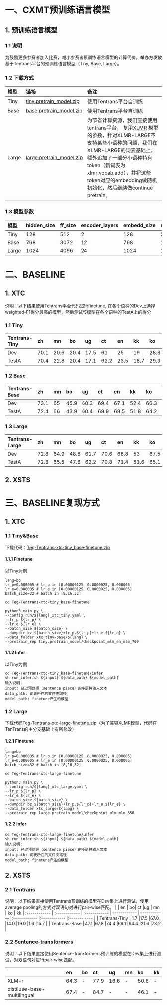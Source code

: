 # 一、CXMT预训练语言模型
## 1. 预训练语言模型
### 1.1 说明
为鼓励更多参赛者加入比赛，减小参赛者预训练语言模型的计算代价，举办方发放基于Tentrans平台的预训练语言模型（Tiny, Base, Large）。
### 1.2 下载方式
|模型    | 链接  | 备注  |
| :------------ | :------------ | :------------ |
| Tiny   | [tiny.pretrain_model.zip](https://share.weiyun.com/ocTD0orN) | 使用Tentrans平台自训练 |
| Base  | [base.pretrain_model.zip](https://share.weiyun.com/aUXPCKt2) | 使用Tentrans平台自训练 |
| Large  | [large.pretrain_model.zip](https://share.weiyun.com/wnWkLgt7) | 为节省计算资源，我们直接使用tentrans平台， 复用[XLMR](https://arxiv.org/abs/1911.02116) 模型的参数，针对XLMR-LARGE不支持某些小语种的问题，我们在XLMR-LARGE的词表基础上，额外追加了一部分小语种特有token（新词表为xlmr.vocab.add），并将这些token对应的embedding做随机初始化，然后继续做continue pretrain。 |

### 1.3 模型参数
|模型    | hidden_size  | ff_size  | encoder_layers | embedd_size | num_heads |
| :------------ | :------------ | :------------ |:------------ |:------------ |:------------ |
| Tiny   | 128| 512 | 2 | 128 | 2 |
| Base  | 768 | 3072| 12| 768| 12 | 
| Large  | 1024 | 4096 | 24 | 1024 | 16 |

# 二、BASELINE
## 1. XTC
说明：以下结果使用Tentrans平台代码进行finetune, 在各个语种的Dev上选择weighted-F1得分最高的模型，然后测试该模型在各个语种的TestA上的得分

### 1.1 Tiny
|Tentrans-Tiny  | zh |	mn	| bo|	ug	|ct	| en	| kk	| ko	| average 
| :------------ | :------------ | :------------ |:------------ |:------------ |:------------ |:------------ |:------------ |:------------ |:------------ |
| Dev |70.1	|20.6	|20.4	|17.5	|61	|25	|19	|28.8	|32.8|
| TestA |70.4	|22.8	|20.4	|17.1	|62.2	|23.5	|18.7	|29.9	|33.1|

### 1.2 Base
|Tentrans-Base  | zh |	mn	| bo|	ug	|ct	| en	| kk	| ko	| average  |
| :------------ | :------------ | :------------ |:------------ |:------------ |:------------ |:------------ |:------------ |:------------ |:------------ |
| Dev | 73.1	|65	|45.9	|60.3	|69.4	|67.1	|52.4	|66.3| 62.4 |
| TestA | 72.4|66|43.9|60.4|69.9|69.5|51.8|64.2	|62.3|

### 1.3 Large
|Tentrans-Large  | zh |	mn	| bo|	ug	|ct	| en	| kk	| ko	| average  |
| :------------ | :------------ | :------------ |:------------ |:------------ |:------------ |:------------ |:------------ |:------------ |:------------ |
| Dev | 72.8 | 64.9|	48.8|	61.7| 70.6|	68.8| 53	|67.5 | 63.5|
| TestA |72.8|	65.5|	47.8|	62.2|	70.8|	71.4|	51.6|	65.1| 63.4 |

## 2. XSTS

# 三、BASELINE复现方式
## 1. XTC
### 1.1 Tiny&Base
下载代码：[Teg-Tentrans-xtc-tiny_base-finetune.zip](https://share.weiyun.com/A1NwpeSz)
#### 1.1.1 Finetune
以Tiny为例
```
lang=bo
lr_p=0.000005 # lr_p in [0.00000125, 0.0000025, 0.000005]
lr_e=0.000005 # lr_e in [0.00000125, 0.0000025, 0.000005]
batch_size=32 # batch in [8,16,32]

cd Teg-Tentrans-xtc-tiny_base-finetune

python3 main.py \
--config run/${lang}_xtc_tiny.yaml \
--lr_p ${lr_p} \
--lr_e ${lr_e} \
--batch_size ${batch_size} \
--dumpdir bz_${batch_size}+lr_p.${lr_p}+lr_e.${lr_e} \
--data_folder xtc_tiny-base/${lang} \
--pretrain_rep tiny.pretrain_model/checkpoint_mlm_en_mlm_700
```
#### 1.1.2 Infer
以Tiny为例
```
cd Teg-Tentrans-xtc-tiny_base-finetune/infer
sh run_infer.sh ${input} ${data_path} ${model_path}
输入说明：
input: 经过预处理（sentence piece）的小语种输入文本
data_path: 词表所在的文件夹路径
model_path: finetune产生的模型
```

### 1.2 Large
下载代码[Teg-Tentrans-xtc-large-finetune.zip](https://share.weiyun.com/MgpyAksP)（为了兼容XLMR模型，代码在TenTrans的主分支基础上有所修改）
#### 1.2.1 Finetune
```
lang=bo
lr_p=0.000005 # lr_p in [0.00000125, 0.0000025, 0.000005]
lr_e=0.000005 # lr_e in [0.00000125, 0.0000025, 0.000005]
batch_size=32 # batch in [8,16,32]

cd Teg-Tentrans-xtc-large-finetune

python3 main.py \
--config run/${lang}_xtc_large.yaml \
--lr_p ${lr_p} \
--lr_e ${lr_e} \
--batch_size ${batch_size} \
--dumpdir bz_${batch_size}+lr_p.${lr_p}+lr_e.${lr_e} \
--data_folder xtc_large/${lang} \
--pretrain_rep large.pretrain_model/checkpoint_mlm_mlm_650
```
#### 1.2.2 Infer
```
cd Teg-Tentrans-xtc-large-finetune/infer
sh run_infer.sh ${input} ${data_path} ${model_path}
输入说明：
input: 经过预处理（sentence piece）的小语种输入文本
data_path: 词表所在的文件夹路径
model_path: finetune产生的模型

```

## 2. XSTS
### 2.1 Tentrans
说明：以下结果直接使用Tentrans预训练的模型在Dev集上进行测试，使用average pooling的方式对双语句对进行pair-wise匹配。
|  |	en	| bo|	ct	|ug	| mn	| ko	| kk
| :------------ | :------------ | :------------ |:------------ |:------------ |:------------ |:------------ |:------------ |
| Tentrans-Tiny | 1.7	|17.5	|67.0	|14.0	|19.0	|1.6	|15.7	|
| Tentrans-Base | 47.1	|67.8	|74.4	|69.1	|64.4	|21.6	|73.2	|

### 2.2 Sentence-transformers
说明：以下结果直接使用Sentence-transformers预训练的模型在Dev集上进行测试，对双语句对进行pair-wise匹配。

|  |	en	| bo|	ct	|ug	| mn	| ko	| kk
| :------------ | :------------ | :------------ |:------------ |:------------ |:------------ |:------------ |:------------ |
| XLM-r | 64.3	| -	| 77.9	|16.6	|-	|50.6	|-	|
| distiluse-base-multilingual | 67.4	|-|84.7	|-	|-	|46.1	|-	|

